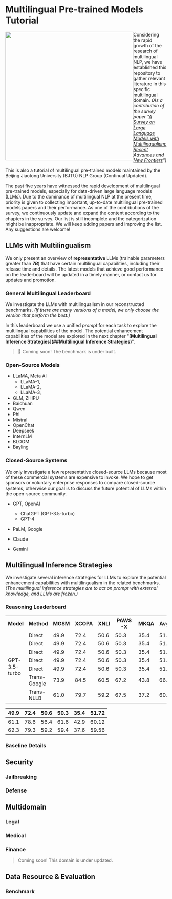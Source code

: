 # Multilingual Pre-trained Models Tutorial
<img src='C:\Users\huang\AppData\Roaming\Typora\typora-user-images\image-20240516202515585.png' height='400' style="float:left">

Considering the rapid growth of the research of multilingual NLP, we have established this repository to gather relevant literature in this specific multilingual domain.  *(As a contribution of the survey paper "[A Survey on Large Language Models with Multilingualism: Recent Advances and New Frontiers]()")*

This is also a tutorial of multilingual pre-trained models maintained by the Beijing Jiaotong University (BJTU) NLP Group (Continual Updated).

The past five years have witnessed the rapid development of multilingual pre-trained models, especially for data-driven large language models (LLMs). Due to the dominance of multilingual NLP at the present time, priority is given to collecting important, up-to-date multilingual pre-trained models papers and their performance. As one of the contributions of the survey, we continuously update and expand the content according to the chapters in the survey. Our list is still incomplete and the categorization might be inappropriate. We will keep adding papers and improving the list. Any suggestions are welcome!

## LLMs with Multilingualism
We only present an overview of **representative** LLMs (trainable parameters greater than ***7B***) that have certain multilingual capabilities, including their release time and details. The latest models that achieve good performance on the leaderboard will be updated in a timely manner, or contact us for updates and promotion.

### General Multilingual Leaderboard

We investigate the LLMs with multilingualism in our reconstructed benchmarks. *(If there are many versions of a model, we only choose the version that perform the best.)*

In this leaderboard we use a unified *prompt* for each task to explore the multilingual capabilities of the model. The potential enhancement capabilities of the model are explored in the next chapter "**[Multilingual Inference Strategies](##Multilingual Inference Strategies)**".

> 🎈 	Coming soon! The benchmark is under built.

### Open-Source Models

- LLaMA, Meta AI
  - LLaMA-1,
  - LLaMA-2,
  - LLaMA-3,
- GLM, ZHIPU
- Baichuan
- Qwen
- Phi
- Mistral
- OpenChat
- Deepseek
- InternLM
- BLOOM
- Bayling

### Closed-Source Systems

We only investigate a few representative closed-source LLMs because most of these commercial systems are expensive to invoke. We hope to get sponsors or voluntary enterprise responses to compare closed-source systems, otherwise our goal is to discuss the future potential of LLMs within the open-source community.

- GPT, OpenAI
  - ChatGPT (GPT-3.5-turbo)
  - GPT-4

- PaLM, Google
- Claude
- Gemini

## Multilingual Inference Strategies
We investigate several inference strategies for LLMs to explore the potential enhancement capabilities with multilingualism in the related benchmarks. *(The multilingual inference strategies are to act on prompt with external knowledge, and LLMs are frozen.)*

### Reasoning Leaderboard

<table>
    <tr>
        <th>Model</th>
        <th>Method</th>
        <th>MGSM</th>
        <th>XCOPA</th>
        <th>XNLI</th>
        <th>PAWS-X</th>
        <th>MKQA</th>
        <th>Avg.</th>
    </tr>
    <tr>
        <td rowspan="7">GPT-3.5-turbo</td>
        <td>Direct</td>
        <td>49.9</td>
        <td>72.4</td>
        <td>50.6</td>
        <td>50.3</td>
        <td>35.4</td>
        <td>51.7</td>
    </tr>
    <tr>
        <td>Direct</td>
        <td>49.9</td>
        <td>72.4</td>
        <td>50.6</td>
        <td>50.3</td>
        <td>35.4</td>
        <td>51.7</td>
    </tr>
    <tr>
        <td>Direct</td>
        <td>49.9</td>
        <td>72.4</td>
        <td>50.6</td>
        <td>50.3</td>
        <td>35.4</td>
        <td>51.7</td>
    </tr>
    <tr>
        <td>Direct</td>
        <td>49.9</td>
        <td>72.4</td>
        <td>50.6</td>
        <td>50.3</td>
        <td>35.4</td>
        <td>51.7</td>
    </tr>
    <tr>
        <td>Direct</td>
        <td>49.9</td>
        <td>72.4</td>
        <td>50.6</td>
        <td>50.3</td>
        <td>35.4</td>
        <td>51.7</td>
    </tr>
    <tr>
        <td>Trans-Google</td>
        <td>73.9</td>
        <td>84.5</td>
        <td>60.5</td>
        <td>67.2</td>
        <td>43.8</td>
        <td>66.0</td>
    </tr>
    <tr>
        <td>Trans-NLLB</td>
        <td>61.0</td>
        <td>79.7</td>
        <td>59.2</td>
        <td>67.5</td>
        <td>37.2</td>
        <td>60.9</td>
    </tr>
</table>


| 49.9 | 72.4 | 50.6 | 50.3 | 35.4 | 51.72 |
| ---- | ---- | ---- | ---- | ---- | ----- |
| 61.1 | 78.6 | 56.4 | 61.6 | 42.9 | 60.12 |
| 62.3 | 79.3 | 59.2 | 59.4 | 37.6 | 59.56 |


### Baseline Details



## Security


### Jailbreaking



### Defense



## Multidomain

### Legal

### Medical

### Finance

> Coming soon! This domain is under updated.

## Data Resource & Evaluation
### Benchmark

